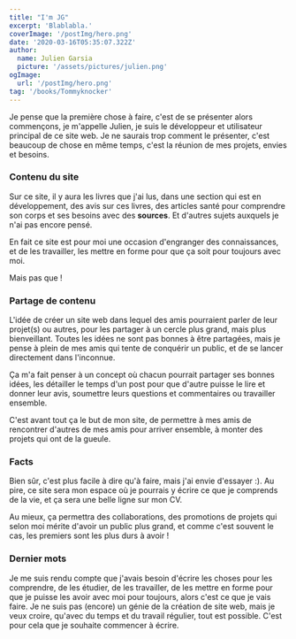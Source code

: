 ```yaml
---
title: "I'm JG"
excerpt: 'Blablabla.'
coverImage: '/postImg/hero.png'
date: '2020-03-16T05:35:07.322Z'
author:
  name: Julien Garsia
  picture: '/assets/pictures/julien.png'
ogImage:
  url: '/postImg/hero.png'
tag: '/books/Tommyknocker'
---
```


Je pense que la première chose à faire, c'est de se présenter alors commençons, je m'appelle Julien, je suis le développeur et utilisateur principal de ce site web. Je ne saurais trop comment le présenter, c'est beaucoup de chose en même temps, c'est la réunion de mes projets, envies et besoins.

### Contenu du site

Sur ce site, il y aura les livres que j'ai lus, dans une section qui est en développement, des avis sur ces livres, des articles santé pour comprendre son corps et ses besoins avec des **sources**. Et d'autres sujets auxquels je n'ai pas encore pensé.

En fait ce site est pour moi une occasion d'engranger des connaissances, et de les travailler, les mettre en forme pour que ça soit pour toujours avec moi.

Mais pas que !

### Partage de contenu

L'idée de créer un site web dans lequel des amis pourraient parler de leur projet(s) ou autres, pour les partager à un cercle plus grand, mais plus bienveillant. Toutes les idées ne sont pas bonnes à être partagées, mais je pense à plein de mes amis qui tente de conquérir un public, et de se lancer directement dans l'inconnue.

Ça m'a fait penser à un concept où chacun pourrait partager ses bonnes idées, les détailler le temps d'un post pour que d'autre puisse le lire et donner leur avis, soumettre leurs questions et commentaires ou travailler ensemble.

C'est avant tout ça le but de mon site, de permettre à mes amis de rencontrer d'autres de mes amis pour arriver ensemble, à monter des projets qui ont de la gueule.


### Facts

Bien sûr, c'est plus facile à dire qu'à faire, mais j'ai envie d'essayer :). Au pire, ce site sera mon espace où je pourrais y écrire ce que je comprends de la vie, et ça sera une belle ligne sur mon CV.

Au mieux, ça permettra des collaborations, des promotions de projets qui selon moi mérite d'avoir un public plus grand, et comme c'est souvent le cas, les premiers sont les plus durs à avoir !


### Dernier mots

Je me suis rendu compte que j'avais besoin d'écrire les choses pour les comprendre, de les étudier, de les travailler, de les mettre en forme pour que je puisse les avoir avec moi pour toujours, alors c'est ce que je vais faire. Je ne suis pas (encore) un génie de la création de site web, mais je veux croire, qu'avec du temps et du travail régulier, tout est possible. C'est pour cela que je souhaite commencer à écrire.
